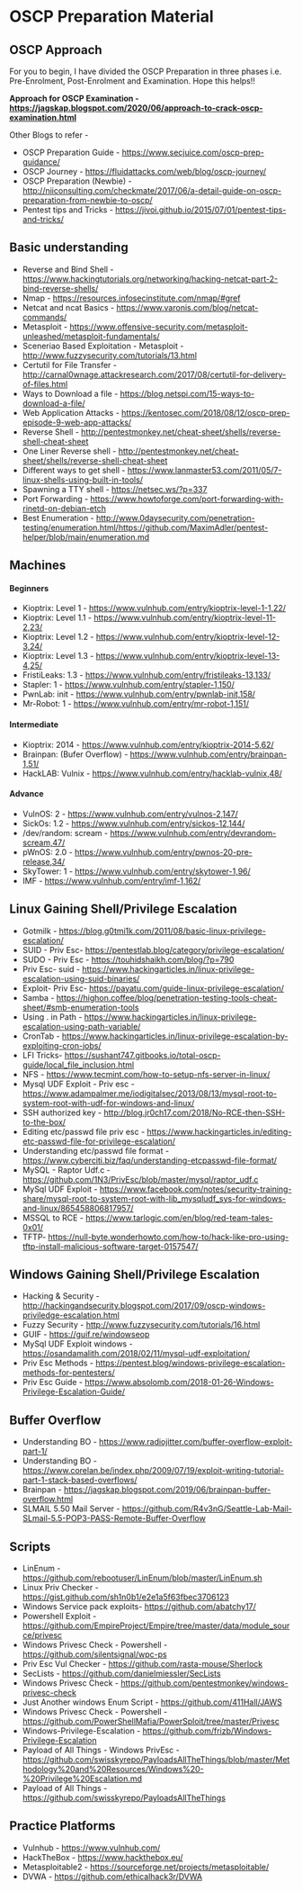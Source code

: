 # **OSCP Preparation Material**

## **OSCP Approach**
For you to begin, I have divided the OSCP Preparation in three phases i.e. Pre-Enrolment, Post-Enrolment and Examination. Hope this helps!!

**Approach for OSCP Examination - https://jagskap.blogspot.com/2020/06/approach-to-crack-oscp-examination.html**

Other Blogs to refer -

* OSCP Preparation Guide - https://www.secjuice.com/oscp-prep-guidance/
* OSCP Journey - https://fluidattacks.com/web/blog/oscp-journey/
* OSCP Preparation (Newbie) -http://niiconsulting.com/checkmate/2017/06/a-detail-guide-on-oscp-preparation-from-newbie-to-oscp/
* Pentest tips and Tricks - https://jivoi.github.io/2015/07/01/pentest-tips-and-tricks/

## **Basic understanding**

* Reverse and Bind Shell - https://www.hackingtutorials.org/networking/hacking-netcat-part-2-bind-reverse-shells/
* Nmap - https://resources.infosecinstitute.com/nmap/#gref
* Netcat and ncat Basics - https://www.varonis.com/blog/netcat-commands/
* Metasploit - https://www.offensive-security.com/metasploit-unleashed/metasploit-fundamentals/
* Sceneriao Based Exploitation - Metasploit - http://www.fuzzysecurity.com/tutorials/13.html
* Certutil for File Transfer - http://carnal0wnage.attackresearch.com/2017/08/certutil-for-delivery-of-files.html
* Ways to Download a file - https://blog.netspi.com/15-ways-to-download-a-file/
* Web Application Attacks - https://kentosec.com/2018/08/12/oscp-prep-episode-9-web-app-attacks/
* Reverse Shell - http://pentestmonkey.net/cheat-sheet/shells/reverse-shell-cheat-sheet
* One Liner Reverse shell - http://pentestmonkey.net/cheat-sheet/shells/reverse-shell-cheat-sheet
* Different ways to get shell - https://www.lanmaster53.com/2011/05/7-linux-shells-using-built-in-tools/
* Spawning a TTY shell - https://netsec.ws/?p=337
* Port Forwarding - https://www.howtoforge.com/port-forwarding-with-rinetd-on-debian-etch
* Best Enumeration - http://www.0daysecurity.com/penetration-testing/enumeration.html/https://github.com/MaximAdler/pentest-helper/blob/main/enumeration.md

## **Machines**
#### **Beginners**

* Kioptrix: Level 1 - https://www.vulnhub.com/entry/kioptrix-level-1-1,22/
* Kioptrix: Level 1.1 - https://www.vulnhub.com/entry/kioptrix-level-11-2,23/
* Kioptrix: Level 1.2  - https://www.vulnhub.com/entry/kioptrix-level-12-3,24/
* Kioptrix: Level 1.3  - https://www.vulnhub.com/entry/kioptrix-level-13-4,25/
* FristiLeaks: 1.3 - https://www.vulnhub.com/entry/fristileaks-13,133/
* Stapler: 1 - https://www.vulnhub.com/entry/stapler-1,150/
* PwnLab: init - https://www.vulnhub.com/entry/pwnlab-init,158/
* Mr-Robot: 1 - https://www.vulnhub.com/entry/mr-robot-1,151/

#### **Intermediate**

* Kioptrix: 2014 - https://www.vulnhub.com/entry/kioptrix-2014-5,62/
* Brainpan: (Bufer Overflow) - https://www.vulnhub.com/entry/brainpan-1,51/
* HackLAB: Vulnix - https://www.vulnhub.com/entry/hacklab-vulnix,48/

#### **Advance**

* VulnOS: 2 - https://www.vulnhub.com/entry/vulnos-2,147/
* SickOs: 1.2 - https://www.vulnhub.com/entry/sickos-12,144/
* /dev/random: scream - https://www.vulnhub.com/entry/devrandom-scream,47/
* pWnOS: 2.0 - https://www.vulnhub.com/entry/pwnos-20-pre-release,34/
* SkyTower: 1 - https://www.vulnhub.com/entry/skytower-1,96/
* IMF - https://www.vulnhub.com/entry/imf-1,162/

## **Linux Gaining Shell/Privilege Escalation**

* Gotmilk - https://blog.g0tmi1k.com/2011/08/basic-linux-privilege-escalation/
* SUID - Priv Esc- https://pentestlab.blog/category/privilege-escalation/
* SUDO - Priv Esc - https://touhidshaikh.com/blog/?p=790
* Priv Esc- suid - https://www.hackingarticles.in/linux-privilege-escalation-using-suid-binaries/
* Exploit- Priv Esc- https://payatu.com/guide-linux-privilege-escalation/
* Samba - https://highon.coffee/blog/penetration-testing-tools-cheat-sheet/#smb-enumeration-tools
* Using . in Path - https://www.hackingarticles.in/linux-privilege-escalation-using-path-variable/
* CronTab - https://www.hackingarticles.in/linux-privilege-escalation-by-exploiting-cron-jobs/
* LFI Tricks- https://sushant747.gitbooks.io/total-oscp-guide/local_file_inclusion.html
* NFS - https://www.tecmint.com/how-to-setup-nfs-server-in-linux/
* Mysql UDF Exploit - Priv esc - https://www.adampalmer.me/iodigitalsec/2013/08/13/mysql-root-to-system-root-with-udf-for-windows-and-linux/
* SSH authorized key - http://blog.jr0ch17.com/2018/No-RCE-then-SSH-to-the-box/
* Editing etc/passwd file priv esc - https://www.hackingarticles.in/editing-etc-passwd-file-for-privilege-escalation/
* Understanding etc/passwd file format - https://www.cyberciti.biz/faq/understanding-etcpasswd-file-format/
* MySQL - Raptor Udf.c - https://github.com/1N3/PrivEsc/blob/master/mysql/raptor_udf.c
* MySql UDF Exploit - https://www.facebook.com/notes/security-training-share/mysql-root-to-system-root-with-lib_mysqludf_sys-for-windows-and-linux/865458806817957/
* MSSQL to RCE - https://www.tarlogic.com/en/blog/red-team-tales-0x01/
* TFTP- https://null-byte.wonderhowto.com/how-to/hack-like-pro-using-tftp-install-malicious-software-target-0157547/

## **Windows Gaining Shell/Privilege Escalation**

* Hacking & Security - http://hackingandsecurity.blogspot.com/2017/09/oscp-windows-priviledge-escalation.html
* Fuzzy Security - http://www.fuzzysecurity.com/tutorials/16.html
* GUIF - https://guif.re/windowseop
* MySql UDF Exploit windows -https://osandamalith.com/2018/02/11/mysql-udf-exploitation/
* Priv Esc Methods - https://pentest.blog/windows-privilege-escalation-methods-for-pentesters/
* Priv Esc Guide - https://www.absolomb.com/2018-01-26-Windows-Privilege-Escalation-Guide/

## **Buffer Overflow**

* Understanding BO - https://www.radiojitter.com/buffer-overflow-exploit-part-1/
* Understanding BO - https://www.corelan.be/index.php/2009/07/19/exploit-writing-tutorial-part-1-stack-based-overflows/
* Brainpan - https://jagskap.blogspot.com/2019/06/brainpan-buffer-overflow.html
* SLMAIL 5.50 Mail Server - https://github.com/R4v3nG/Seattle-Lab-Mail-SLmail-5.5-POP3-PASS-Remote-Buffer-Overflow

## **Scripts**

* LinEnum - https://github.com/rebootuser/LinEnum/blob/master/LinEnum.sh
* Linux Priv Checker - https://gist.github.com/sh1n0b1/e2e1a5f63fbec3706123
* Windows Service pack exploits- https://github.com/abatchy17/
* Powershell Exploit - https://github.com/EmpireProject/Empire/tree/master/data/module_source/privesc
* Windows Privesc Check - Powershell - https://github.com/silentsignal/wpc-ps
* Priv Esc Vul Checker - https://github.com/rasta-mouse/Sherlock
* SecLists - https://github.com/danielmiessler/SecLists
* Windows Privesc Check - https://github.com/pentestmonkey/windows-privesc-check
* Just Another windows Enum Script - https://github.com/411Hall/JAWS
* Windows Privesc Check - Powershell - https://github.com/PowerShellMafia/PowerSploit/tree/master/Privesc
* Windows-Privilege-Escalation - https://github.com/frizb/Windows-Privilege-Escalation
* Payload of All Things - Windows PrivEsc -  https://github.com/swisskyrepo/PayloadsAllTheThings/blob/master/Methodology%20and%20Resources/Windows%20-%20Privilege%20Escalation.md
* Payload of All Things - https://github.com/swisskyrepo/PayloadsAllTheThings

## **Practice Platforms**

* Vulnhub - https://www.vulnhub.com/
* HackTheBox - https://www.hackthebox.eu/
* Metasploitable2 - https://sourceforge.net/projects/metasploitable/
* DVWA - https://github.com/ethicalhack3r/DVWA
